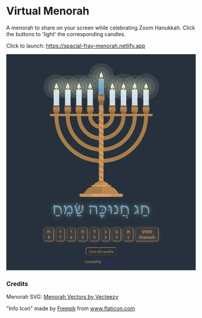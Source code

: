 # Virtual Menorah

A menorah to share on your screen while celebrating Zoom Hanukkah. Click the buttons to 'light' the corresponding candles.

Click to launch: https://spacial-fray-menorah.netlify.app

![Image of Yaktocat](./README_images/readme_ss.png)

### Credits

Menorah SVG: <a href="https://www.vecteezy.com/free-vector/menorah">Menorah Vectors by Vecteezy</a>

"Info Icon" made by <a href="https://www.flaticon.com/authors/freepik" title="Freepik">Freepik</a> from <a href="https://www.flaticon.com/" title="Flaticon"> www.flaticon.com</a>
